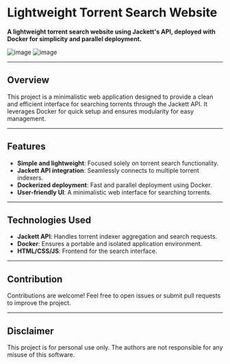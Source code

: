 # Lightweight Torrent Search Website

**A lightweight torrent search website using Jackett's API, deployed with Docker for simplicity and parallel deployment.**

![image](https://github.com/user-attachments/assets/85cd010a-910d-4aeb-b454-a1a0bb134b95)
![image](https://github.com/user-attachments/assets/d253efbb-360f-4d50-8084-ace6373cd322)



---

## Overview

This project is a minimalistic web application designed to provide a clean and efficient interface for searching torrents through the Jackett API. It leverages Docker for quick setup and ensures modularity for easy management.

---

## Features

- **Simple and lightweight**: Focused solely on torrent search functionality.
- **Jackett API integration**: Seamlessly connects to multiple torrent indexers.
- **Dockerized deployment**: Fast and parallel deployment using Docker.
- **User-friendly UI**: A minimalistic web interface for searching torrents.

---

## Technologies Used

- **Jackett API**: Handles torrent indexer aggregation and search requests.
- **Docker**: Ensures a portable and isolated application environment.
- **HTML/CSS/JS**: Frontend for the search interface.

---



## Contribution

Contributions are welcome! Feel free to open issues or submit pull requests to improve the project.

---


## Disclaimer

This project is for personal use only. The authors are not responsible for any misuse of this software.
